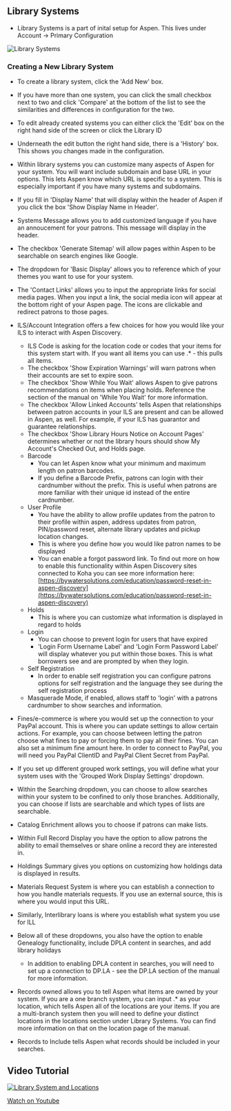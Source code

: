 ## Library Systems

- Library Systems is a part of inital setup for Aspen. This lives under Account -> Primary Configuration

![Library Systems](/manual/images/Library-Systems-Update.png)

### Creating a New Library System

- To create a library system, click the 'Add New' box.
- If you have more than one system, you can click the small checkbox next to two and click 'Compare' at the bottom of the list to see the similarities and differences in configuration for the two.
- To edit already created systems you can either click the 'Edit' box on the right hand side of the screen or click the Library ID
- Underneath the edit button the right hand side, there is a 'History' box. This shows you changes made in the configuration. 

- Within library systems you can customize many aspects of Aspen for your system. You will want include subdomain and base URL in your options. This lets Aspen know which URL is specific to a system. This is especially important if you have many systems and subdomains.
- If you fill in 'Display Name' that will display within the header of Aspen if you click the box 'Show Display Name in Header'.
- Systems Message allows you to add customized language if you have an annoucement for your patrons. This message will display in the header.
- The checkbox 'Generate Sitemap' will allow pages within Aspen to be searchable on search engines like Google.
- The dropdown for 'Basic Display' allows you to reference which of your themes you want to use for your system.
- The 'Contact Links' allows you to input the appropriate links for social media pages. When you input a link, the social media icon will appear at the bottom right of your Aspen page. The icons are clickable and redirect patrons to those pages.
- ILS/Account Integration offers a few choices for how you would like your ILS to interact with Aspen Discovery.
    - ILS Code is asking for the location code or codes that your items for this system start with. If you want all items you can use .* - this pulls all items.
    - The checkbox 'Show Expiration Warnings' will warn patrons when their accounts are set to expire soon.
    - The checkbox 'Show While You Wait' allows Aspen to give patrons recommendations on items when placing holds. Reference the section of the manual on 'While You Wait' for more information.
    - The checkbox 'Allow Linked Accounts' tells Aspen that relationships between patron accounts in your ILS are present and can be allowed in Aspen, as well. For example, if your ILS has guarantor and guarantee relationships.
    - The checkbox 'Show Library Hours Notice on Account Pages' determines whether or not the library hours should show My Account's Checked Out, and Holds page.
  - Barcode
    - You can let Aspen know what your minimum and maximum length on patron barcodes.
    - If you define a Barcode Prefix, patrons can login with their cardnumber without the prefix. This is useful when patrons are more familiar with their unique id instead of the entire cardnumber.
  - User Profile
     - You have the ability to allow profile updates from the patron to their profile within aspen, address updates from patron, PIN/password reset, alternate library updates and pickup location changes.
     - This is where you define how you would like patron names to be displayed
     - You can enable a forgot password link. To find out more on how to enable this functionality within Aspen Discovery sites connected to Koha you can see more information here: [https://bywatersolutions.com/education/password-reset-in-aspen-discovery](https://bywatersolutions.com/education/password-reset-in-aspen-discovery)
  - Holds
    - This is where you can customize what information is displayed in regard to holds
  - Login
    - You can choose to prevent login for users that have expired
    - 'Login Form Username Label' and 'Login Form Password Label' will display whatever you put within those boxes. This is what borrowers see and are prompted by when they login. 
  - Self Registration 
    - In order to enable self registration you can configure patrons options for self registration and the language they see during the self registration process
  - Masquerade Mode, if enabled, allows staff to 'login' with a patrons cardnumber to show searches and information.
- Fines/e-commerce is where you would set up the connection to your PayPal account. This is where you can update settings to allow certain actions. For example, you can choose between letting the patron choose what fines to pay or forcing them to pay all their fines. You can also set a minimum fine amount here. In order to connect to PayPal, you will need you PayPal ClientID and PayPal Client Secret from PayPal. 
- If you set up different grouped work settings, you will define what your system uses with the 'Grouped Work Display Settings' dropdown.
- Within the Searching dropdown, you can choose to allow searches within your system to be confined to only those branches. Additionally, you can choose if lists are searchable and which types of lists are searchable. 
- Catalog Enrichment allows you to choose if patrons can make lists.
- Within Full Record Display you have the option to allow patrons the ability to email themselves or share online a record they are interested in.
- Holdings Summary gives you options on customizing how holdings data is displayed in results.
- Materials Request System is where you can establish a connection to how you handle materials requests. If you use an external source, this is where you would input this URL.
- Similarly, Interlibrary loans is where you establish what system you use for ILL
- Below all of these dropdowns, you also have the option to enable Genealogy functionality, include DPLA content in searches, and add library holidays
  - In addition to enabling DPLA content in searches, you will need to set up a connection to DP.LA - see the DP.LA section of the manual for more information.
- Records owned allows you to tell Aspen what items are owned by your system. If you are a one branch system, you can input .* as your location, which tells Aspen all of the locations are your items. If you are a multi-branch system then you will need to define your distinct locations in the locations section under Library Systems. You can find more information on that on the location page of the manual. 
- Records to Include tells Aspen what records should be included in your searches.

## Video Tutorial 

[![Library System and Locations](/manual/images/library-systems-and-locations.jpg)](https://youtu.be/d720bfDRSUI)

[Watch on Youtube](https://youtu.be/d720bfDRSUI)
